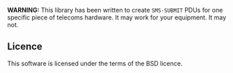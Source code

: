
**WARNING:**
This library has been written to create `SMS-SUBMIT` PDUs
for one specific piece of telecoms hardware.
It may work for your equipment.
It may not.

Licence
-------

This software is licensed under the terms of the BSD licence.

